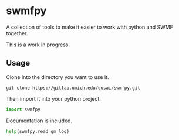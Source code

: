 swmfpy
======

A collection of tools to make it easier to work with python and SWMF together.

This is a work in progress.

Usage
-----

Clone into the directory you want to use it.

```shell
git clone https://gitlab.umich.edu/qusai/swmfpy.git
```

Then import it into your python project.

```python
import swmfpy
```

Documentation is included.

```python
help(swmfpy.read_gm_log)
```
